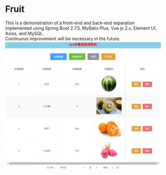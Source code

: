 # Fruit
This is a demonstration of a front-end and back-end separation implemented using Spring Boot 2.7.5, MyBatis Plus, Vue.js 2.x, Element UI, Axios, and MySQL.<br>
Continuous improvement will be necessary in the future.<br>
![主界面](主界面.png)
